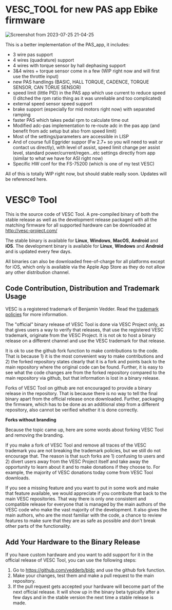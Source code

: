 # VESC_TOOL for new PAS app Ebike firmware 
![Screenshot from 2023-07-25 21-04-25](https://github.com/doh38/bldc/assets/42808575/02c4454c-d68e-40b2-ac1a-39794b5f5d9a)

This is a better implementation of the PAS_app, it includes:
- 3 wire pas support
- 4 wires (quadrature) support
- 4 wires with torque sensor by hall dephasing support 
- 3&4 wires + torque sensor come in a few (WIP right now and will first use the throttle input)
- new PAS handlings (BASIC, HALL TORQUE, CADENCE, TORQUE SENSOR, CAN TORUE SENSOR)
- speed limit (little PID) in the PAS app which use current to reduce speed (I ditched the rpm ratio thing as it was unreliable and too complicated) 
- external speed sensor speed support
- brake support (especially for mid motors right now) with separated ramping 
- faster PAS which takes pedal rpm to calculate time out
- Modified adc-pas implementation to re-route adc in the pas app (and benefit from adc setup but also from speed limit)
- Most of the settings/parameters are accessible in LISP
- And of course full Eggrider suppor (Fw 2.7+ so you will need to wait or contact us directly), with level of assist, speed limit change per assist level, standard power/current/regen...etc settings directly from app (similar to what we have for ASI right now)
- Specific HW conf for the FS-75200 (which is one of my test VESC)

All of this is totally WIP right now, but should stable really soon. 
Updates will be referenced here.



# VESC® Tool

This is the source code of VESC Tool. A pre-compiled binary of both the stable release as well as the development release packaged with all the matching firmware for all supported hardware can be downloaded at http://vesc-project.com/

The stable binary is available for **Linux**, **Windows**, **MacOS**, **Android** and **iOS**. The development binary is available for **Linux**, **Windows** and **Android** and is updated every few days.

All binaries can also be downloaded free-of-charge for all platforms except for iOS, which only is available via the Apple App Store as they do not allow any other distribution channel.

## Code Contribution, Distribution and Trademark Usage

VESC is a registered trademark of Benjamin Vedder. Read the [trademark policies](https://vesc-project.com/trademark_policies) for more information.

The "official" binary release of VESC Tool is done via VESC Project only, as that gives users a way to verify that releases, that use the registered VESC trademark, originate from the VESC Project. It is not ok to host a binary release on a different channel and use the VESC trademark for that release.

It is ok to use the github fork function to make contributions to the code. That is because 1) it is the most convenient way to make contributions and 2) the forked repository states clearly that it is a fork and points back to the main repository where the original code can be found. Further, it is easy to see what the code changes are from the forked repository compared to the main repository via github, but that information is lost in a binary release.

Forks of VESC Tool on github are not encouraged to provide a binary release in the repository. That is because there is no way to tell the final binary apart from the official release once downloaded. Further, packaging the firmware, which has to be done as an additional step from a different repository, also cannot be verified whether it is done correctly.

**Forks without branding**  

Because the topic came up, here are some words about forking VESC Tool and removing the branding.  

If you make a fork of VESC Tool and remove all traces of the VESC trademark you are not breaking the trademark policies, but we still do not encourage that. The reason is that such forks are 1) confusing to users and 2) divert users away from the VESC Project itself and take away the opportunity to learn about it and to make donations if they choose to. For example, the majority of VESC donations today come from VESC Tool downloads.  

If you see a missing feature and you want to put in some work and make that feature available, we would appreciate if you contribute that back to the main VESC repositories. That way there is only one consistent and compatible release for everyone that is managed by the main authors of the VESC code who make the vast majority of the development. It also gives the main authors, who are the most familiar with the code, a chance to review features to make sure that they are as safe as possible and don't break other parts of the functionality.

## Add Your Hardware to the Binary Release

If you have custom hardware and you want to add support for it in the official release of VESC Tool, you can use the following steps:

1) Go to https://github.com/vedderb/bldc and use the github fork function.  
2) Make your changes, test them and make a pull request to the main repository.  
3) If the pull request gets accepted your hardware will become part of the next official release. It will show up in the binary beta typically after a few days and in the stable version the next time a stable release is made.
